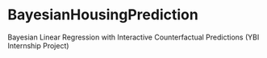# BayesianHousingPrediction
Bayesian Linear Regression with Interactive Counterfactual Predictions (YBI Internship Project)
